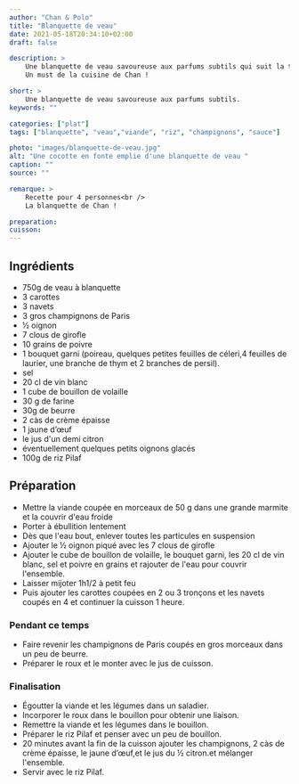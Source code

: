 ```yaml
---
author: "Chan & Polo"
title: "Blanquette de veau"
date: 2021-05-18T20:34:10+02:00
draft: false

description: >
    Une blanquette de veau savoureuse aux parfums subtils qui suit la tradition.<br/>
    Un must de la cuisine de Chan !

short: >
    Une blanquette de veau savoureuse aux parfums subtils.
keywords: ""

categories: ["plat"]
tags: ["blanquette", "veau","viande", "riz", "champignons", "sauce"]

photo: "images/blanquette-de-veau.jpg"
alt: "Une cocotte en fonte emplie d'une blanquette de veau "
caption: ""
source: ""

remarque: >
    Recette pour 4 personnes<br />
    La blanquette de Chan !

preparation: 
cuisson: 
---
```



## Ingrédients
- 750g de veau à blanquette
- 3 carottes
- 3 navets
- 3 gros champignons de Paris
- ½ oignon
- 7 clous de girofle
- 10 grains de poivre
- 1 bouquet garni (poireau, quelques petites feuilles de céleri,4 feuilles de laurier, une branche de thym et 2 branches de persil).
- sel
- 20 cl de vin blanc
- 1 cube de bouillon de volaille
- 30 g de farine
- 30g de beurre
- 2 càs de crème épaisse
- 1 jaune d’œuf
- le jus d'un demi citron
- éventuellement quelques petits oignons glacés
- 100g de riz Pilaf
## Préparation
- Mettre la viande coupée en morceaux de 50 g dans une grande marmite et la couvrir d'eau froide
- Porter à ébullition lentement
- Dès que l'eau bout, enlever toutes les particules en suspension
- Ajouter le ½ oignon piqué avec les 7 clous de girofle
- Ajouter le cube de bouillon de volaille, le bouquet garni, les 20 cl de vin blanc, sel et poivre en grains et rajouter de l'eau pour couvrir l'ensemble.
- Laisser mijoter 1h1/2 à petit feu 
- Puis ajouter les carottes coupées en 2 ou 3 tronçons et les navets coupés en 4 et continuer la cuisson 1 heure.

### Pendant ce temps

- Faire revenir les champignons de Paris coupés en gros morceaux dans un peu de beurre.
- Préparer le roux et le monter avec le jus de cuisson.
### Finalisation
- Égoutter la viande et les légumes dans un saladier.
- Incorporer le roux dans le bouillon pour obtenir une liaison.
- Remettre la viande et les légumes dans le bouillon.
- Préparer le riz Pilaf et penser avec un peu de bouillon.
- 20 minutes avant la fin de la cuisson ajouter les champignons, 2 càs de crème épaisse, le jaune d’œuf,et le jus du ½ citron.et mélanger l'ensemble.
- Servir avec le riz Pilaf.


